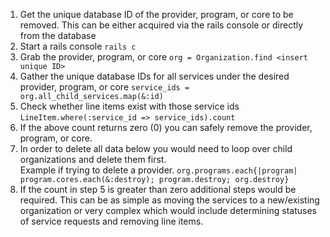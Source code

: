 1. Get the unique database ID of the provider, program, or core to be removed.  This can be either acquired via the rails console or directly from the database
2. Start a rails console `rails c`
3. Grab the provider, program, or core 
`org = Organization.find <insert unique ID>`
4. Gather the unique database IDs for all services under the desired provider, program, or core 
`service_ids = org.all_child_services.map(&:id)`
5. Check whether line items exist with those service ids 
`LineItem.where(:service_id => service_ids).count`
6. If the above count returns zero (0) you can safely remove the provider, program, or core.
7. In order to delete all data below you would need to loop over child organizations and delete them first.  
Example if trying to delete a provider.  `org.programs.each{|program| program.cores.each(&:destroy); program.destroy; org.destroy}`
8. If the count in step 5 is greater than zero additional steps would be required.  This can be as simple as moving the services to a new/existing organization or very complex which would include determining statuses of service requests and removing line items. 
